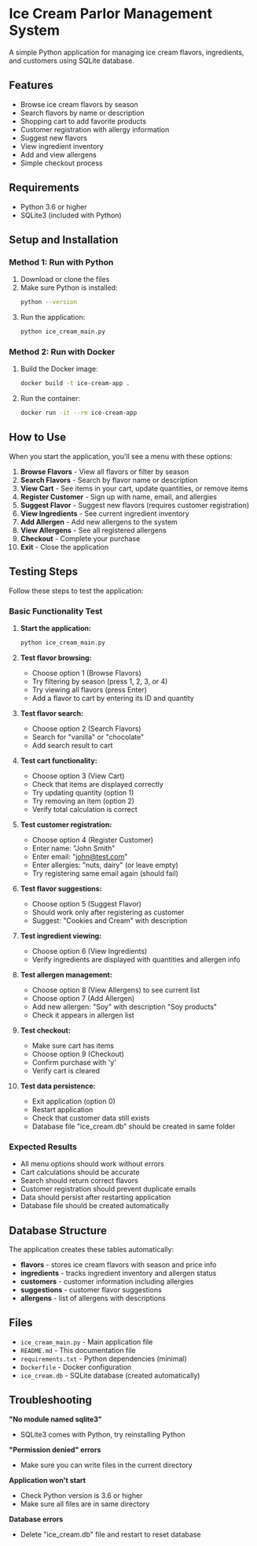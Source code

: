 # Ice Cream Parlor Management System

A simple Python application for managing ice cream flavors, ingredients, and customers using SQLite database.

## Features

- Browse ice cream flavors by season
- Search flavors by name or description
- Shopping cart to add favorite products
- Customer registration with allergy information
- Suggest new flavors
- View ingredient inventory
- Add and view allergens
- Simple checkout process

## Requirements

- Python 3.6 or higher
- SQLite3 (included with Python)

## Setup and Installation

### Method 1: Run with Python

1. Download or clone the files
2. Make sure Python is installed:
   ```bash
   python --version
   ```
3. Run the application:
   ```bash
   python ice_cream_main.py
   ```

### Method 2: Run with Docker

1. Build the Docker image:
   ```bash
   docker build -t ice-cream-app .
   ```

2. Run the container:
   ```bash
   docker run -it --rm ice-cream-app
   ```

## How to Use

When you start the application, you'll see a menu with these options:

1. **Browse Flavors** - View all flavors or filter by season
2. **Search Flavors** - Search by flavor name or description
3. **View Cart** - See items in your cart, update quantities, or remove items
4. **Register Customer** - Sign up with name, email, and allergies
5. **Suggest Flavor** - Suggest new flavors (requires customer registration)
6. **View Ingredients** - See current ingredient inventory
7. **Add Allergen** - Add new allergens to the system
8. **View Allergens** - See all registered allergens
9. **Checkout** - Complete your purchase
0. **Exit** - Close the application

## Testing Steps

Follow these steps to test the application:

### Basic Functionality Test

1. **Start the application:**
   ```bash
   python ice_cream_main.py
   ```

2. **Test flavor browsing:**
   - Choose option 1 (Browse Flavors)
   - Try filtering by season (press 1, 2, 3, or 4)
   - Try viewing all flavors (press Enter)
   - Add a flavor to cart by entering its ID and quantity

3. **Test flavor search:**
   - Choose option 2 (Search Flavors)
   - Search for "vanilla" or "chocolate"
   - Add search result to cart

4. **Test cart functionality:**
   - Choose option 3 (View Cart)
   - Check that items are displayed correctly
   - Try updating quantity (option 1)
   - Try removing an item (option 2)
   - Verify total calculation is correct

5. **Test customer registration:**
   - Choose option 4 (Register Customer)
   - Enter name: "John Smith"
   - Enter email: "john@test.com"
   - Enter allergies: "nuts, dairy" (or leave empty)
   - Try registering same email again (should fail)

6. **Test flavor suggestions:**
   - Choose option 5 (Suggest Flavor)
   - Should work only after registering as customer
   - Suggest: "Cookies and Cream" with description

7. **Test ingredient viewing:**
   - Choose option 6 (View Ingredients)
   - Verify ingredients are displayed with quantities and allergen info

8. **Test allergen management:**
   - Choose option 8 (View Allergens) to see current list
   - Choose option 7 (Add Allergen)
   - Add new allergen: "Soy" with description "Soy products"
   - Check it appears in allergen list

9. **Test checkout:**
   - Make sure cart has items
   - Choose option 9 (Checkout)
   - Confirm purchase with 'y'
   - Verify cart is cleared

10. **Test data persistence:**
    - Exit application (option 0)
    - Restart application
    - Check that customer data still exists
    - Database file "ice_cream.db" should be created in same folder

### Expected Results

- All menu options should work without errors
- Cart calculations should be accurate
- Search should return correct flavors
- Customer registration should prevent duplicate emails
- Data should persist after restarting application
- Database file should be created automatically

## Database Structure

The application creates these tables automatically:

- **flavors** - stores ice cream flavors with season and price info
- **ingredients** - tracks ingredient inventory and allergen status
- **customers** - customer information including allergies
- **suggestions** - customer flavor suggestions
- **allergens** - list of allergens with descriptions

## Files

- `ice_cream_main.py` - Main application file
- `README.md` - This documentation file
- `requirements.txt` - Python dependencies (minimal)
- `Dockerfile` - Docker configuration
- `ice_cream.db` - SQLite database (created automatically)

## Troubleshooting

**"No module named sqlite3"**
- SQLite3 comes with Python, try reinstalling Python

**"Permission denied" errors**
- Make sure you can write files in the current directory

**Application won't start**
- Check Python version is 3.6 or higher
- Make sure all files are in same directory

**Database errors**
- Delete "ice_cream.db" file and restart to reset database